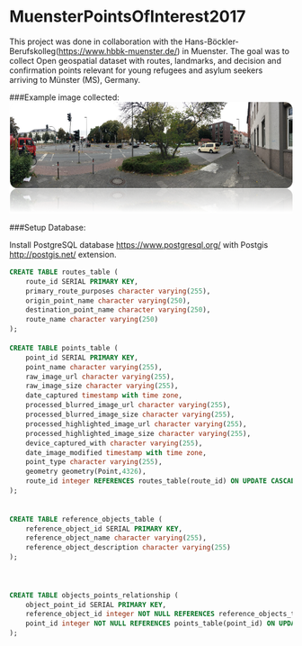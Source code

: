 # MuensterPointsOfInterest2017

This project was done in collaboration with the Hans-Böckler-Berufskolleg(https://www.hbbk-muenster.de/) in Muenster. The goal was to collect Open geospatial dataset with routes, landmarks, and decision and confirmation points relevant for young refugees and asylum seekers arriving to Münster (MS), Germany.

###Example image collected:
![HBBK Example](/images/hbbk_example.png)

###Setup Database:

Install PostgreSQL database https://www.postgresql.org/ with Postgis http://postgis.net/ extension.

```sql
CREATE TABLE routes_table (
    route_id SERIAL PRIMARY KEY,
    primary_route_purposes character varying(255),
    origin_point_name character varying(250),
    destination_point_name character varying(250),
    route_name character varying(250)
);

CREATE TABLE points_table (
    point_id SERIAL PRIMARY KEY,
    point_name character varying(255),
    raw_image_url character varying(255),
    raw_image_size character varying(255),
    date_captured timestamp with time zone,
    processed_blurred_image_url character varying(255),
    processed_blurred_image_size character varying(255),
    processed_highlighted_image_url character varying(255),
    processed_highlighted_image_size character varying(255),
    device_captured_with character varying(255),
    date_image_modified timestamp with time zone,
    point_type character varying(255),
    geometry geometry(Point,4326),
    route_id integer REFERENCES routes_table(route_id) ON UPDATE CASCADE ON DELETE CASCADE
);


CREATE TABLE reference_objects_table (
    reference_object_id SERIAL PRIMARY KEY,
    reference_object_name character varying(255),
    reference_object_description character varying(255)
);



CREATE TABLE objects_points_relationship (
    object_point_id SERIAL PRIMARY KEY,
    reference_object_id integer NOT NULL REFERENCES reference_objects_table(reference_object_id) ON UPDATE CASCADE ON DELETE CASCADE,
    point_id integer NOT NULL REFERENCES points_table(point_id) ON UPDATE CASCADE ON DELETE CASCADE
);
```
